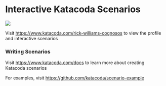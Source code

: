 # Interactive Katacoda Scenarios

[![](http://shields.katacoda.com/katacoda/rick-williams-cognosos/count.svg)](https://www.katacoda.com/rick-williams-cognosos "Get your profile on Katacoda.com")

Visit https://www.katacoda.com/rick-williams-cognosos to view the profile and interactive scenarios

### Writing Scenarios
Visit https://www.katacoda.com/docs to learn more about creating Katacoda scenarios

For examples, visit https://github.com/katacoda/scenario-example
